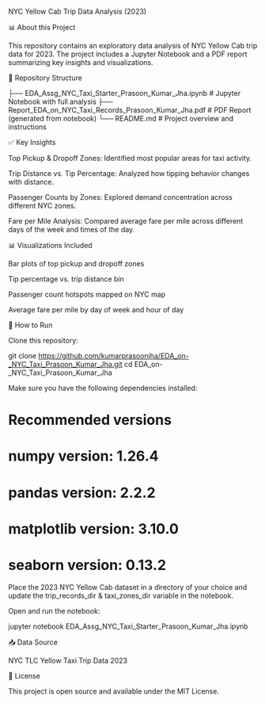 NYC Yellow Cab Trip Data Analysis (2023)

📊 About this Project

This repository contains an exploratory data analysis of NYC Yellow Cab trip data for 2023. The project includes a Jupyter Notebook and a PDF report summarizing key insights and visualizations.

📁 Repository Structure

├── EDA_Assg_NYC_Taxi_Starter_Prasoon_Kumar_Jha.ipynb   # Jupyter Notebook with full analysis
├── Report_EDA_on_NYC_Taxi_Records_Prasoon_Kumar_Jha.pdf     # PDF Report (generated from notebook)
└── README.md                       # Project overview and instructions

✅ Key Insights

Top Pickup & Dropoff Zones: Identified most popular areas for taxi activity.

Trip Distance vs. Tip Percentage: Analyzed how tipping behavior changes with distance.

Passenger Counts by Zones: Explored demand concentration across different NYC zones.

Fare per Mile Analysis: Compared average fare per mile across different days of the week and times of the day.

📊 Visualizations Included

Bar plots of top pickup and dropoff zones

Tip percentage vs. trip distance bin

Passenger count hotspots mapped on NYC map

Average fare per mile by day of week and hour of day

🚀 How to Run

Clone this repository:

git clone https://github.com/kumarprasoonjha/EDA_on-_NYC_Taxi_Prasoon_Kumar_Jha.git
cd EDA_on-_NYC_Taxi_Prasoon_Kumar_Jha

Make sure you have the following dependencies installed:
# Recommended versions
# numpy version: 1.26.4
# pandas version: 2.2.2
# matplotlib version: 3.10.0
# seaborn version: 0.13.2

Place the 2023 NYC Yellow Cab dataset in a directory of your choice and update the trip_records_dir  & taxi_zones_dir variable in the notebook.

Open and run the notebook:

jupyter notebook EDA_Assg_NYC_Taxi_Starter_Prasoon_Kumar_Jha.ipynb

📥 Data Source

NYC TLC Yellow Taxi Trip Data 2023

📝 License

This project is open source and available under the MIT License.
